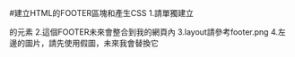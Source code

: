 #建立HTML的FOOTER區塊和產生CSS
1.請單獨建立<FOOTER>的元素
2.這個FOOTER未來會整合到我的網頁內
3.layout請參考footer.png
4.左邊的圖片，請先使用假圖，未來我會替換它

